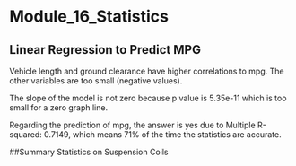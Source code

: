 # Module_16_Statistics
## Linear Regression to Predict MPG

Vehicle length and ground clearance have higher correlations to mpg.  The other variables are too small (negative values).

The slope of the model is not zero because p value is 5.35e-11 which is too small for a zero graph line.

Regarding the prediction of mpg, the answer is yes due to Multiple R-squared:  0.7149, which means 71% of the time the statistics are accurate.

##Summary Statistics on Suspension Coils

